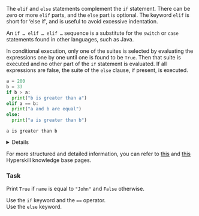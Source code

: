 

The `elif` and `else` statements complement the `if` statement. 
There can be zero or more `elif` parts, and the `else` part is optional. The keyword 
`elif` is short for ‘else if’, and is useful to avoid excessive indentation.

<div class="hint">An <code>if … elif … elif …</code> sequence is a substitute for the <code>switch</code> or 
<code>case</code> statements found in other languages, such as Java.</div>

In conditional execution, only one of the suites is selected by evaluating the expressions one by one until one is found 
to be `True`. Then that suite is executed and no other part of the `if` statement is evaluated. 
If all expressions are false, the suite of the `else` clause, if present, is executed.


```python
a = 200
b = 33
if b > a:
  print("b is greater than a")
elif a == b:
  print("a and b are equal")
else:
  print("a is greater than b")
```
```text
a is greater than b
```

<details>

A simple if-else statement can also be fit in one line of code, just like we have shown in the previous task. For example,
```python
if a > b:
    a += 1
else: 
    a -= 1
```
can be written as
```python
a += 1 if a > b else a -= 1
```
</details>
  
For more structured and detailed information, you can refer to [this](https://hyperskill.org/learn/step/5932) and [this](https://hyperskill.org/learn/step/5926) Hyperskill knowledge base pages.

### Task
Print `True` if `name` is equal to `"John"` and `False` otherwise.  

<div class='hint'>Use the <code>if</code> keyword and the <code>==</code> operator.</div>
<div class='hint'>Use the <code>else</code> keyword.</div>
